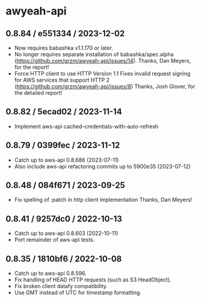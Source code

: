 # awyeah-api

## 0.8.84 / e551334 / 2023-12-02

* Now requires babashka v1.1.170 or later.
* No longer requires separate installation of babashka/spec.alpha (https://github.com/grzm/awyeah-api/issues/14).
  Thanks, Dan Meyers, for the report!
* Force HTTP client to use HTTP Version 1.1
  Fixes invalid request signing for AWS services that support HTTP 2 (https://github.com/grzm/awyeah-api/issues/8)
  Thanks, Josh Glover, for the detailed report!

## 0.8.82 / 5ecad02 / 2023-11-14

* Implement aws-api cached-credentials-with-auto-refresh

## 0.8.79 / 0399fec / 2023-11-12

* Catch up to aws-api 0.8.686 (2023-07-11)
* Also include aws-api refactoring commits up to 5900e35 (2023-07-12)

## 0.8.48 / 084f671 / 2023-09-25

* Fix spelling of :patch in http client implementation
  Thanks, Dan Meyers!

## 0.8.41 / 9257dc0 / 2022-10-13

* Catch up to aws-api 0.8.603 (2022-10-11)
* Port remainder of aws-api tests.

## 0.8.35 / 1810bf6 / 2022-10-08

* Catch up to aws-api 0.8.596.
* Fix handling of HEAD HTTP requests (such as S3 HeadObject).
* Fix broken client datafy compatibility.
* Use GMT instead of UTC for timestamp formatting.
